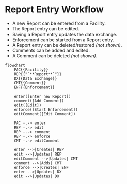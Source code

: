 # Report Entry Workflow

* A new Report can be entered from a Facility.
* The Report entry can be edited.
* Saving a Report entry updates the data exchange.
* Enforcement can be started from a Report entry.
* A Report entry can be deleted/restored *(not shown)*.
* Comments can be added and edited.
* A Comment can be deleted *(not shown)*.

```mermaid
flowchart
    FAC{{Facility}}
    REP{{"`**Report**`"}}
    DX{{Data Exchange}}
    CMT{{Comment}}
    ENF{{Enforcement}}

    enter([Enter new Report])
    comment([Add Comment])
    edit([Edit])
    enforce([Start Enforcement])
    editComment([Edit Comment])

    FAC -.-> enter
    REP -.-> edit
    REP -.-> comment
    REP -.-> enforce
    CMT -.-> editComment

    enter -->|Creates| REP
    edit -->|Updates| REP
    editComment -->|Updates| CMT
    comment -->|Adds| CMT
    enforce -->|Creates| ENF
    enter -->|Updates| DX
    edit -->|Updates| DX

```
